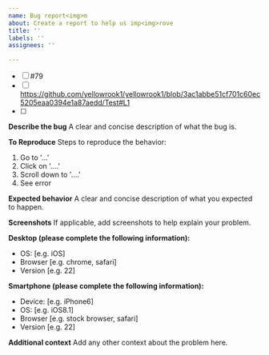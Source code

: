 ```yaml
---
name: Bug report<img>m
about: Create a report to help us imp<img>rove
title: ''
labels: ''
assignees: ''

---
```

- [ ] #79
- [ ] https://github.com/yellowrook1/yellowrook1/blob/3ac1abbe51cf701c60ec5205eaa0394e1a87aedd/Test#L1
- [ ] 
**Describe the bug**
A clear and concise description of what the bug is.

**To Reproduce**
Steps to reproduce the behavior:
1. Go to '...'
2. Click on '....'
3. Scroll down to '....'
4. See error

**Expected behavior**
A clear and concise description of what you expected to happen.

**Screenshots**
If applicable, add screenshots to help explain your problem.

**Desktop (please complete the following information):**
 - OS: [e.g. iOS]
 - Browser [e.g. chrome, safari]
 - Version [e.g. 22]

**Smartphone (please complete the following information):**
 - Device: [e.g. iPhone6]
 - OS: [e.g. iOS8.1]
 - Browser [e.g. stock browser, safari]
 - Version [e.g. 22]

**Additional context**
Add any other context about the problem here.
